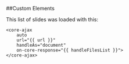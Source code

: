 ##Custom Elements

This list of slides was loaded with this:

```markup
<core-ajax
    auto
    url="{{ url }}"
    handleAs="document"
    on-core-response="{{ handleFilesList }}">
</core-ajax>
```    